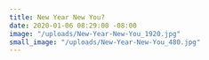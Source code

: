 ```yaml
---
title: New Year New You?
date: 2020-01-06 08:29:00 -08:00
image: "/uploads/New-Year-New-You_1920.jpg"
small_image: "/uploads/New-Year-New-You_480.jpg"
---
```


